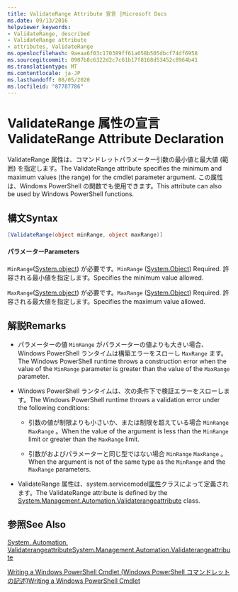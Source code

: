 ```yaml
---
title: ValidateRange Attribute 宣言 |Microsoft Docs
ms.date: 09/13/2016
helpviewer_keywords:
- ValidateRange, described
- ValidateRange attribute
- attributes, ValidateRange
ms.openlocfilehash: 9aeaa6f03c170389ff61a058b505dbcf74df6958
ms.sourcegitcommit: 0907b8c6322d2c7c61b17f8168d53452c8964b41
ms.translationtype: MT
ms.contentlocale: ja-JP
ms.lasthandoff: 08/05/2020
ms.locfileid: "87787786"
---
```

# <a name="validaterange-attribute-declaration"></a><span data-ttu-id="13452-102">ValidateRange 属性の宣言</span><span class="sxs-lookup"><span data-stu-id="13452-102">ValidateRange Attribute Declaration</span></span>

<span data-ttu-id="13452-103">ValidateRange 属性は、コマンドレットパラメーター引数の最小値と最大値 (範囲) を指定します。</span><span class="sxs-lookup"><span data-stu-id="13452-103">The ValidateRange attribute specifies the minimum and maximum values (the range) for the cmdlet parameter argument.</span></span> <span data-ttu-id="13452-104">この属性は、Windows PowerShell の関数でも使用できます。</span><span class="sxs-lookup"><span data-stu-id="13452-104">This attribute can also be used by Windows PowerShell functions.</span></span>

## <a name="syntax"></a><span data-ttu-id="13452-105">構文</span><span class="sxs-lookup"><span data-stu-id="13452-105">Syntax</span></span>

```csharp
[ValidateRange(object minRange, object maxRange)]
```

#### <a name="parameters"></a><span data-ttu-id="13452-106">パラメーター</span><span class="sxs-lookup"><span data-stu-id="13452-106">Parameters</span></span>

<span data-ttu-id="13452-107">`MinRange`([System.object](/dotnet/api/system.object)) が必要です。</span><span class="sxs-lookup"><span data-stu-id="13452-107">`MinRange` ([System.Object](/dotnet/api/system.object)) Required.</span></span> <span data-ttu-id="13452-108">許容される最小値を指定します。</span><span class="sxs-lookup"><span data-stu-id="13452-108">Specifies the minimum value allowed.</span></span>

<span data-ttu-id="13452-109">`MaxRange`([System.object](/dotnet/api/system.object)) が必要です。</span><span class="sxs-lookup"><span data-stu-id="13452-109">`MaxRange` ([System.Object](/dotnet/api/system.object)) Required.</span></span> <span data-ttu-id="13452-110">許容される最大値を指定します。</span><span class="sxs-lookup"><span data-stu-id="13452-110">Specifies the maximum value allowed.</span></span>

## <a name="remarks"></a><span data-ttu-id="13452-111">解説</span><span class="sxs-lookup"><span data-stu-id="13452-111">Remarks</span></span>

- <span data-ttu-id="13452-112">パラメーターの値 `MinRange` がパラメーターの値よりも大きい場合、Windows PowerShell ランタイムは構築エラーをスローし `MaxRange` ます。</span><span class="sxs-lookup"><span data-stu-id="13452-112">The Windows PowerShell runtime throws a construction error when the value of the `MinRange` parameter is greater than the value of the `MaxRange` parameter.</span></span>

- <span data-ttu-id="13452-113">Windows PowerShell ランタイムは、次の条件下で検証エラーをスローします。</span><span class="sxs-lookup"><span data-stu-id="13452-113">The Windows PowerShell runtime throws a validation error under the following conditions:</span></span>

  - <span data-ttu-id="13452-114">引数の値が制限よりも小さいか、または制限を超えている場合 `MinRange` `MaxRange` 。</span><span class="sxs-lookup"><span data-stu-id="13452-114">When the value of the argument is less than the `MinRange` limit or greater than the `MaxRange` limit.</span></span>

  - <span data-ttu-id="13452-115">引数がおよびパラメーターと同じ型ではない場合 `MinRange` `MaxRange` 。</span><span class="sxs-lookup"><span data-stu-id="13452-115">When the argument is not of the same type as the `MinRange` and the `MaxRange` parameters.</span></span>

- <span data-ttu-id="13452-116">ValidateRange 属性は、system.servicemodel[属性](/dotnet/api/System.Management.Automation.ValidateRangeAttribute)クラスによって定義されます。</span><span class="sxs-lookup"><span data-stu-id="13452-116">The ValidateRange attribute is defined by the [System.Management.Automation.Validaterangeattribute](/dotnet/api/System.Management.Automation.ValidateRangeAttribute) class.</span></span>

## <a name="see-also"></a><span data-ttu-id="13452-117">参照</span><span class="sxs-lookup"><span data-stu-id="13452-117">See Also</span></span>

[<span data-ttu-id="13452-118">System. Automation. Validaterangeattribute</span><span class="sxs-lookup"><span data-stu-id="13452-118">System.Management.Automation.Validaterangeattribute</span></span>](/dotnet/api/System.Management.Automation.ValidateRangeAttribute)

[<span data-ttu-id="13452-119">Writing a Windows PowerShell Cmdlet (Windows PowerShell コマンドレットの記述)</span><span class="sxs-lookup"><span data-stu-id="13452-119">Writing a Windows PowerShell Cmdlet</span></span>](./writing-a-windows-powershell-cmdlet.md)
